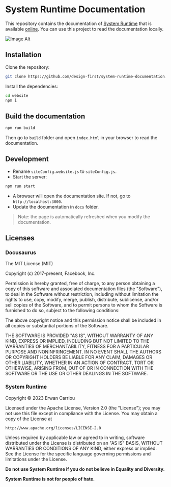 # System Runtime Documentation

This repository contains the documentation of [System Runtime](https://github.com/design-first/system-runtime) that is available [online](https://designfirst.io/systemruntime/documentation/docs/en/what-is-system-runtime.html).
You can use this project to read the documentation locally.

![Image Alt](https://designfirst.io/img/system-runtime-documentation.png)

## Installation

Clone the repository:

```sh
git clone https://github.com/design-first/system-runtime-documentation.git
```

Install the dependencies:

```sh
cd website
npm i
```

## Build the documentation

```sh
npm run build
```

Then go to `build` folder and open `index.html` in your browser to read the documentation.

## Development

- Rename `siteConfig.website.js` to `siteConfig.js`.
- Start the server:
```sh
npm run start
```
- A browser will open the documentation site. If not, go to `http://localhost:3000`.
- Update the documentation in `docs` folder.

> Note: the page is automatically refreshed when you modify the documentation.

## Licenses

### Docusaurus

The MIT License (MIT)

Copyright (c) 2017-present, Facebook, Inc.

Permission is hereby granted, free of charge, to any person obtaining a copy
of this software and associated documentation files (the "Software"), to deal
in the Software without restriction, including without limitation the rights
to use, copy, modify, merge, publish, distribute, sublicense, and/or sell
copies of the Software, and to permit persons to whom the Software is
furnished to do so, subject to the following conditions:

The above copyright notice and this permission notice shall be included in
all copies or substantial portions of the Software.

THE SOFTWARE IS PROVIDED "AS IS", WITHOUT WARRANTY OF ANY KIND, EXPRESS OR
IMPLIED, INCLUDING BUT NOT LIMITED TO THE WARRANTIES OF MERCHANTABILITY,
FITNESS FOR A PARTICULAR PURPOSE AND NONINFRINGEMENT. IN NO EVENT SHALL THE
AUTHORS OR COPYRIGHT HOLDERS BE LIABLE FOR ANY CLAIM, DAMAGES OR OTHER
LIABILITY, WHETHER IN AN ACTION OF CONTRACT, TORT OR OTHERWISE, ARISING FROM,
OUT OF OR IN CONNECTION WITH THE SOFTWARE OR THE USE OR OTHER DEALINGS IN
THE SOFTWARE.

### System Runtime

Copyright © 2023 Erwan Carriou

Licensed under the Apache License, Version 2.0 (the "License");
you may not use this file except in compliance with the License.
You may obtain a copy of the License at

    http://www.apache.org/licenses/LICENSE-2.0

Unless required by applicable law or agreed to in writing, software
distributed under the License is distributed on an "AS IS" BASIS,
WITHOUT WARRANTIES OR CONDITIONS OF ANY KIND, either express or implied.
See the License for the specific language governing permissions and
limitations under the License. 

**Do not use System Runtime if you do not believe in Equality and Diversity.**

**System Runtime is not for people of hate.**